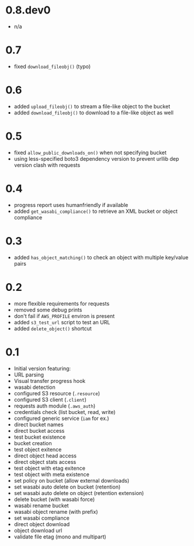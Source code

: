 # 0.8.dev0

- n/a

# 0.7

- fixed `download_fileobj()` (typo)

# 0.6

- added `upload_fileobj()` to stream a file-like object to the bucket
- added `download_fileobj()` to download to a file-like object as well

# 0.5

* fixed `allow_public_downloads_on()` when not specifying bucket
* using less-specified boto3 dependency version to prevent urllib dep version clash with requests

# 0.4

* progress report uses humanfriendly if available
* added `get_wasabi_compliance()` to retrieve an XML bucket or object compliance

# 0.3

* added `has_object_matching()` to check an object with multiple key/value pairs

# 0.2

* more flexible requirements for requests
* removed some debug prints
* don't fail if `AWS_PROFILE` environ is present
* added `s3_test_url` script to test an URL
* added `delete_object()` shortcut

# 0.1

* Initial version featuring:
 * URL parsing
 * Visual transfer progress hook
 * wasabi detection
 * configured S3 resource (`.resource`)
 * configured S3 client (`.client`)
 * requests auth module (`.aws_auth`)
 * credentials check (list bucket, read, write)
 * configured generic service (`iam` for ex.)
 * direct bucket names
 * direct bucket access
 * test bucket existence
 * bucket creation
 * test object exitence
 * direct object head access
 * direct object stats access
 * test object with etag exitence
 * test object with meta existence
 * set policy on bucket (allow external downloads)
 * set wasabi auto delete on bucket (retention)
 * set wasabi auto delete on object (retention extension)
 * delete bucket (with wasabi force)
 * wasabi rename bucket
 * wasabi object rename (with prefix)
 * set wasabi compliance
 * direct object download
 * object download url
 * validate file etag (mono and multipart)

